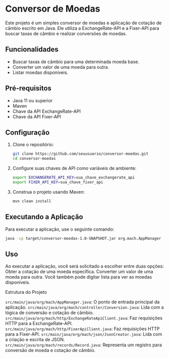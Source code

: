 # Conversor de Moedas

Este projeto é um simples conversor de moedas e aplicação de cotação de câmbio escrito em Java. Ele utiliza a ExchangeRate-API e a Fixer-API para buscar taxas de câmbio e realizar conversões de moedas.

## Funcionalidades

- Buscar taxas de câmbio para uma determinada moeda base.
- Converter um valor de uma moeda para outra.
- Listar moedas disponíveis.

## Pré-requisitos

- Java 11 ou superior
- Maven
- Chave da API ExchangeRate-API
- Chave da API Fixer-API

## Configuração

1. Clone o repositório:
    ```sh
    git clone https://github.com/seuusuario/conversor-moedas.git
    cd conversor-moedas
    ```

2. Configure suas chaves de API como variáveis de ambiente:
    ```sh
    export EXCHANGERATE_API_KEY=sua_chave_exchangerate_api
    export FIXER_API_KEY=sua_chave_fixer_api
    ```

3. Construa o projeto usando Maven:
    ```sh
    mvn clean install
    ```

## Executando a Aplicação

Para executar a aplicação, use o seguinte comando:
```sh
java -cp target/conversor-moedas-1.0-SNAPSHOT.jar org.mach.AppManager
```

## Uso

Ao executar a aplicação, você será solicitado a escolher entre duas opções:  
Obter a cotação de uma moeda específica.
Converter um valor de uma moeda para outra.
Você também pode digitar lista para ver as moedas disponíveis.  

Estrutura do Projeto

`src/main/java/org/mach/AppManager.java`: O ponto de entrada principal da aplicação.
`src/main/java/org/mach/controller/Conversion.java`: Lida com a lógica de conversão e cotação de câmbio.
`src/main/java/org/mach/http/ExchangeRateApiClient.java`: Faz requisições HTTP para a ExchangeRate-API.
`src/main/java/org/mach/http/FixerApiClient.java`: Faz requisições HTTP para a Fixer-API.
`src/main/java/org/mach/json/JsonCreator.java`: Lida com a criação e escrita de JSON.  
`src/main/java/org/mach/records/Record.java`: Representa um registro para conversão de moeda e cotação de câmbio.